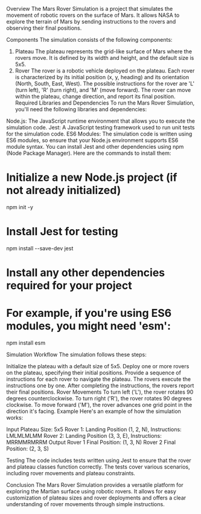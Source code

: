 Overview
The Mars Rover Simulation is a project that simulates the movement of robotic rovers on the surface of Mars. It allows NASA to explore the terrain of Mars by sending instructions to the rovers and observing their final positions.

Components
The simulation consists of the following components:

1. Plateau
The plateau represents the grid-like surface of Mars where the rovers move.
It is defined by its width and height, and the default size is 5x5.
2. Rover
The rover is a robotic vehicle deployed on the plateau.
Each rover is characterized by its initial position (x, y, heading) and its orientation (North, South, East, West).
The possible instructions for the rover are 'L' (turn left), 'R' (turn right), and 'M' (move forward).
The rover can move within the plateau, change direction, and report its final position.
Required Libraries and Dependencies
To run the Mars Rover Simulation, you'll need the following libraries and dependencies:

Node.js: The JavaScript runtime environment that allows you to execute the simulation code.
Jest: A JavaScript testing framework used to run unit tests for the simulation code.
ES6 Modules: The simulation code is written using ES6 modules, so ensure that your Node.js environment supports ES6 module syntax.
You can install Jest and other dependencies using npm (Node Package Manager). Here are the commands to install them:

# Initialize a new Node.js project (if not already initialized)
npm init -y

# Install Jest for testing
npm install --save-dev jest

# Install any other dependencies required for your project
# For example, if you're using ES6 modules, you might need 'esm':
npm install esm

Simulation Workflow
The simulation follows these steps:

Initialize the plateau with a default size of 5x5.
Deploy one or more rovers on the plateau, specifying their initial positions.
Provide a sequence of instructions for each rover to navigate the plateau.
The rovers execute the instructions one by one.
After completing the instructions, the rovers report their final positions.
Rover Movements
To turn left ('L'), the rover rotates 90 degrees counterclockwise.
To turn right ('R'), the rover rotates 90 degrees clockwise.
To move forward ('M'), the rover advances one grid point in the direction it's facing.
Example
Here's an example of how the simulation works:

Input
Plateau Size: 5x5
Rover 1: Landing Position (1, 2, N), Instructions: LMLMLMLMM
Rover 2: Landing Position (3, 3, E), Instructions: MRRMMRMRRM
Output
Rover 1 Final Position: (1, 3, N)
Rover 2 Final Position: (2, 3, S)

Testing
The code includes tests written using Jest to ensure that the rover and plateau classes function correctly. The tests cover various scenarios, including rover movements and plateau constraints.

Conclusion
The Mars Rover Simulation provides a versatile platform for exploring the Martian surface using robotic rovers. It allows for easy customization of plateau sizes and rover deployments and offers a clear understanding of rover movements through simple instructions.
